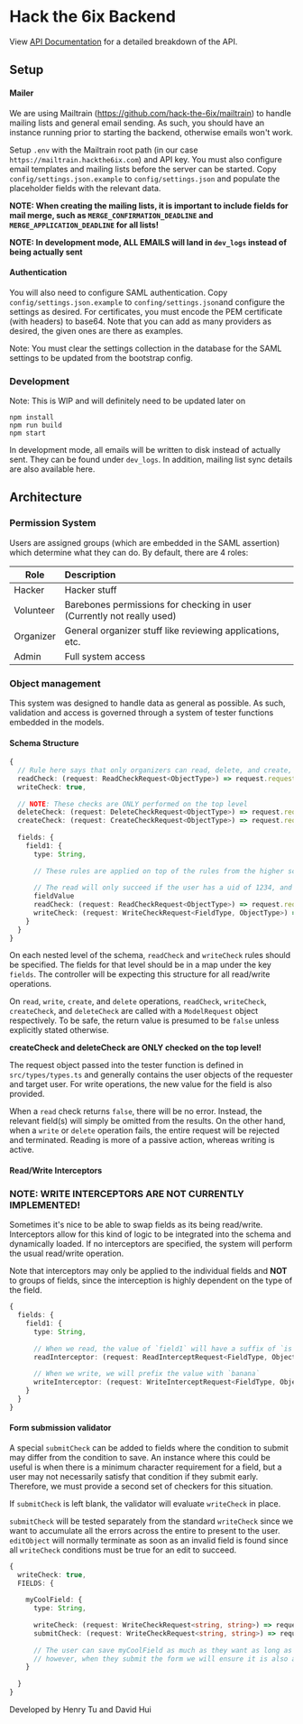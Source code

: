 # Hack the 6ix Backend

View [API Documentation](api.md) for a detailed breakdown of the API.

## Setup

#### Mailer
We are using Mailtrain (https://github.com/hack-the-6ix/mailtrain) to handle mailing lists and 
general email sending. As such, you should have an instance running prior to starting the backend,
otherwise emails won't work.

Setup `.env` with the Mailtrain root path (in our case `https://mailtrain.hackthe6ix.com`) and API key.
You must also configure email templates and mailing lists before the server can be started. Copy `config/settings.json.example` to `config/settings.json` and populate the placeholder fields with the relevant 
data.

**NOTE: When creating the mailing lists, it is important to include fields for mail merge, such as `MERGE_CONFIRMATION_DEADLINE` and `MERGE_APPLICATION_DEADLINE` for all lists!**

**NOTE: In development mode, ALL EMAILS will land in `dev_logs` instead of being actually sent**

#### Authentication
You will also need to configure SAML authentication. Copy `config/settings.json.example` to `confing/settings.json`and configure the settings as desired.
For certificates, you must encode the PEM certificate (with headers) to base64. Note that you can add as many providers as desired, the given ones are there as examples.


Note: You must clear the settings collection in the database for the SAML settings to be updated from the bootstrap config.

### Development
Note: This is WIP and will definitely need to be updated later on
```
npm install
npm run build
npm start
```

In development mode, all emails will be written to disk instead of actually sent. They can be found under
`dev_logs`. In addition, mailing list sync details are also available here.

## Architecture

### Permission System

Users are assigned groups (which are embedded in the SAML assertion) which determine what they can do.
By default, there are 4 roles:

| Role        | Description     |
| ----------- |:-------------|
| Hacker      | Hacker stuff | 
| Volunteer   | Barebones permissions for checking in user (Currently not really used)      |
| Organizer   | General organizer stuff like reviewing applications, etc.      |
| Admin       | Full system access      |

### Object management

This system was designed to handle data as general as possible. As such, validation and access is
governed through a system of tester functions embedded in the models.

#### Schema Structure
```typescript
{
  // Rule here says that only organizers can read, delete, and create, but anyone is allowed to write
  readCheck: (request: ReadCheckRequest<ObjectType>) => request.requestUser.jwt.roles.organizer,
  writeCheck: true,
  
  // NOTE: These checks are ONLY performed on the top level
  deleteCheck: (request: DeleteCheckRequest<ObjectType>) => request.requestUser.jwt.roles.organizer,
  createCheck: (request: CreateCheckRequest<ObjectType>) => request.requestUser.jwt.roles.organizer,
  
  fields: {
    field1: {
      type: String,
      
      // These rules are applied on top of the rules from the higher scope
      
      // The read will only succeed if the user has a uid of 1234, and 
      fieldValue
      readCheck: (request: ReadCheckRequest<ObjectType>) => request.requestUser.jwt.uid == 1234,
      writeCheck: (request: WriteCheckRequest<FieldType, ObjectType>) => request.value.length < 5, 
    }
  }
}
```
On each nested level of the schema, `readCheck` and `writeCheck` rules should be specified. The fields
for that level should be in a map under the key `fields`. The controller will be expecting this structure for all read/write operations.

On `read`, `write`, `create`, and `delete` operations, `readCheck`, `writeCheck`, `createCheck`, and `deleteCheck` are called with a `ModelRequest` object respectively.
To be safe, the return value is presumed to be `false` unless explicitly stated otherwise.

**createCheck and deleteCheck are ONLY checked on the top level!**

The request object passed into the tester function is defined in `src/types/types.ts` and generally contains the user objects of the
requester and target user. For write operations, the new value for the field is also provided.

When a `read` check returns `false`, there will be no error. Instead, the relevant field(s) will simply be omitted from the results.
On the other hand, when a `write` or `delete` operation fails, the entire request will be rejected and terminated. Reading is more of a passive action, whereas
writing is active.

#### Read/Write Interceptors

### NOTE: WRITE INTERCEPTORS ARE NOT CURRENTLY IMPLEMENTED!

Sometimes it's nice to be able to swap fields as its being read/write. Interceptors allow for this kind of logic to be integrated into
the schema and dynamically loaded. If no interceptors are specified, the system will perform the usual read/write operation.

Note that interceptors may only be applied to the individual fields and **NOT** to groups of fields, since the interception is highly
dependent on the type of the field. 

```typescript
{
  fields: {
    field1: {
      type: String,
      
      // When we read, the value of `field1` will have a suffix of `is very cool!`
      readInterceptor: (request: ReadInterceptRequest<FieldType, ObjectType>) => request.value + " is very cool!"
      
      // When we write, we will prefix the value with `banana`
      writeInterceptor: (request: WriteInterceptRequest<FieldType, ObjectType>) => "banana" + request.value
    }
  }
}
```

#### Form submission validator

A special `submitCheck` can be added to fields where the condition to submit may differ from the condition to
save. An instance where this could be useful is when there is a minimum character requirement for a field, but a user may not
necessarily satisfy that condition if they submit early. Therefore, we must provide a second set of checkers for this situation.

If `submitCheck` is left blank, the validator will evaluate `writeCheck` in place.

`submitCheck` will be tested separately from the standard `writeCheck` since we want to accumulate all the errors across the entire
to present to the user. `editObject` will normally terminate as soon as an invalid field is found since all `writeCheck` conditions must be true 
for an edit to succeed.

```typescript
{
  writeCheck: true,
  FIELDS: {
    
    myCoolField: {
      type: String,
      
      writeCheck: (request: WriteCheckRequest<string, string>) => request.fieldValue.length < 100,
      submitCheck: (request: WriteCheckRequest<string, string>) => request.fieldValue.length >= 10 && request.fieldValue.length < 100,
      
      // The user can save myCoolField as much as they want as long as the length is less than 100,
      // however, when they submit the form we will ensure it is also at least length 10
    }
    
  }
}
```

Developed by Henry Tu and David Hui
